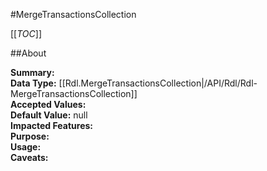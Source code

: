 #MergeTransactionsCollection

[[_TOC_]]

##About

**Summary:**   
**Data Type:** [[Rdl.MergeTransactionsCollection|/API/Rdl/Rdl-MergeTransactionsCollection]]  
**Accepted Values:**   
**Default Value:** null  
**Impacted Features:**   
**Purpose:**   
**Usage:**   
**Caveats:**   

